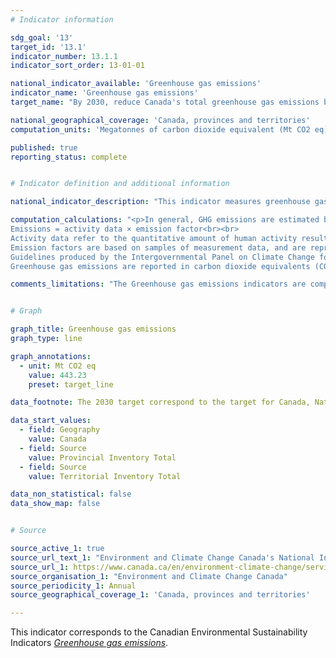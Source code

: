 ```yaml
---
# Indicator information

sdg_goal: '13'
target_id: '13.1'
indicator_number: 13.1.1
indicator_sort_order: 13-01-01

national_indicator_available: 'Greenhouse gas emissions'
indicator_name: 'Greenhouse gas emissions'
target_name: "By 2030, reduce Canada's total greenhouse gas emissions by 40 to 45%, relative to 2005 emission levels. By 2050, achieve economy-wide net-zero greenhouse gas emissions."

national_geographical_coverage: 'Canada, provinces and territories'
computation_units: 'Megatonnes of carbon dioxide equivalent (Mt CO2 eq)'

published: true
reporting_status: complete


# Indicator definition and additional information

national_indicator_description: "This indicator measures greenhouse gas emissions. Greenhouse gases (GHGs) are the atmospheric gases responsible for causing global warming and climate change. The major GHGs are carbon dioxide (CO2), methane (CH4) and nitrous oxide (N20). <em>(definition from United Nations Climate Change)</em>"

computation_calculations: "<p>In general, GHG emissions are estimated by multiplying activity data by the associated emission factor.<br>
Emissions = activity data × emission factor<br><br>
Activity data refer to the quantitative amount of human activity resulting in emissions during a given time period. The annual activity data for fuel combustion sources, for example, are the total amounts of fuel burned over a year.<br><br>
Emission factors are based on samples of measurement data, and are representative rates of emissions for a given activity level under a given set of operating conditions. It is the estimated average emission rate of a given pollutant for a given source, relative to units of activity.<br><br>
Guidelines produced by the Intergovernmental Panel on Climate Change for countries reporting to the United Nations Framework Convention on Climate Change provide various methods for calculating GHG emissions from a given human activity. The methods for estimating emissions are divided into 'tiers,' each encompassing different levels of activity and technological detail. The same general structure is used for all tiers, while the level of detail at which the calculations are carried out can vary.<br><br>
Greenhouse gas emissions are reported in carbon dioxide equivalents (CO2 eq), determined by multiplying the amount of emissions of a particular greenhouse gas by the global warming potential of that gas. <em>Environment and Climate Change Canada (ECCC)</em></p>"

comments_limitations: "The Greenhouse gas emissions indicators are comprehensive but some emission sources have not been included in the indicators because they are not reported in the National Inventory Report. Owing to their relatively small contributions to the total emissions, these excluded sources do not significantly affect the overall completeness of the inventory. A detailed explanation of the excluded emission sources can be found in Annex 5 of the National Inventory Report. Although reported in the National Inventory Report, emissions and removals from the land use, land use change and forestry sector are excluded from national totals and subsequently not reported as part of the Greenhouse gas emissions indicators. <em>(ECCC)</em>"


# Graph

graph_title: Greenhouse gas emissions
graph_type: line

graph_annotations:
  - unit: Mt CO2 eq
    value: 443.23
    preset: target_line

data_footnote: The 2030 target correspond to the target for Canada, National Inventory Total only

data_start_values:
  - field: Geography
    value: Canada
  - field: Source
    value: Provincial Inventory Total
  - field: Source
    value: Territorial Inventory Total

data_non_statistical: false
data_show_map: false


# Source

source_active_1: true
source_url_text_1: "Environment and Climate Change Canada's National Inventory Report 1990-2019: Greenhouse Gas Sources and Sinks in Canada"
source_url_1: https://www.canada.ca/en/environment-climate-change/services/environmental-indicators/greenhouse-gas-emissions.html
source_organisation_1: "Environment and Climate Change Canada"
source_periodicity_1: Annual
source_geographical_coverage_1: 'Canada, provinces and territories'

---
```

This indicator corresponds to the Canadian Environmental Sustainability Indicators <a href="https://www.canada.ca/en/environment-climate-change/services/environmental-indicators/greenhouse-gas-emissions.html"> <em>Greenhouse gas emissions</em></a>.

